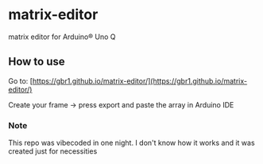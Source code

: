 # matrix-editor
 matrix editor for Arduino® Uno Q

## How to use
Go to: [https://gbr1.github.io/matrix-editor/](https://gbr1.github.io/matrix-editor/)


Create your frame -> press export and paste the array in Arduino IDE



### Note
This repo was vibecoded in one night. I don't know how it works and it was created just for necessities